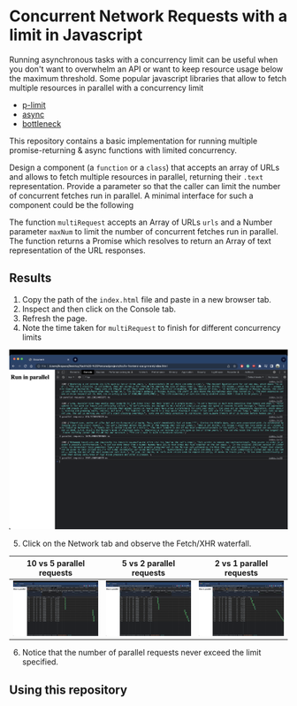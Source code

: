# Concurrent Network Requests with a limit in Javascript

Running asynchronous tasks with a concurrency limit can be useful when you don't want to overwhelm an API or want to keep resource usage below the maximum threshold. Some popular javascript libraries that allow to fetch multiple resources in parallel with a concurrency limit

- [p-limit](https://www.npmjs.com/package/p-limit)
- [async](https://caolan.github.io/async/v3/)
- [bottleneck](https://www.npmjs.com/package/bottleneck)

This repository contains a basic implementation for running multiple promise-returning & async functions with limited concurrency. 

Design a component (a `function` or a `class`) that accepts an array of URLs and allows to fetch multiple resources in parallel, returning their `.text` representation. Provide a parameter so that the caller can limit the number of concurrent fetches run in parallel. A minimal interface for such a component could be the following

The function `multiRequest` accepts an Array of URLs `urls` and a Number parameter `maxNum` to limit the number of concurrent fetches run in parallel. The function returns a Promise which resolves to return an Array of text representation of the URL responses.


## Results

1. Copy the path of the `index.html` file and paste in a new browser tab. 
2. Inspect and then click on the Console tab.
3. Refresh the page.
4. Note the time taken for `multiRequest` to finish for different concurrency limits

![Timing comparison for different concurrency limits](./images/img0.png "Timing comparison for different concurrency limits")

5. Click on the Network tab and observe the Fetch/XHR waterfall.

| 10 vs 5 parallel requests | 5 vs 2 parallel requests | 2 vs 1 parallel requests |
|:-------------------------:|:------------------------:|:------------------------:|
| ![Network waterfall comparison for 10 and 5 parallel requests](./images/img1.png "Network waterfall comparison for 10 and 5 parallel requests") | ![Network waterfall comparison for 5 and 2 parallel requests](./images/img2.png "Network waterfall comparison for 5 and 2 parallel requests") | ![Network waterfall comparison for 2 and 1 parallel requests](./images/img3.png "Network waterfall comparison for 2 and 1 parallel requests") |

6. Notice that the number of parallel requests never exceed the limit specified. 


## Using this repository